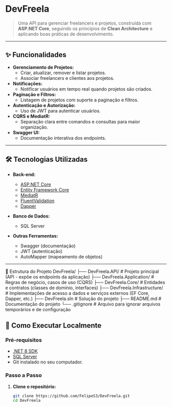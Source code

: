 # DevFreela

> Uma API para gerenciar freelancers e projetos, construída com **ASP.NET Core**, seguindo os princípios de **Clean Architecture** e aplicando boas práticas de desenvolvimento.

---

## ✨ Funcionalidades

- **Gerenciamento de Projetos:**
  - Criar, atualizar, remover e listar projetos.
  - Associar freelancers e clientes aos projetos.
- **Notificações:**
  - Notificar usuários em tempo real quando projetos são criados.
- **Paginação e Filtros:**
  - Listagem de projetos com suporte a paginação e filtros.
- **Autenticação e Autorização:**
  - Uso de JWT para autenticar usuários.
- **CQRS e MediatR:**
  - Separação clara entre comandos e consultas para maior organização.
- **Swagger UI:**
  - Documentação interativa dos endpoints.

---

## 🛠️ Tecnologias Utilizadas

- **Back-end:**
  - [ASP.NET Core](https://dotnet.microsoft.com/)
  - [Entity Framework Core](https://learn.microsoft.com/en-us/ef/core/)
  - [MediatR](https://github.com/jbogard/MediatR)
  - [FluentValidation](https://fluentvalidation.net/)
  - [Dapper](https://dapperlib.github.io/Dapper/)

- **Banco de Dados:**
  - SQL Server

- **Outras Ferramentas:**
  - Swagger (documentação)
  - JWT (autenticação)
  - AutoMapper (mapeamento de objetos)

---

📂 Estrutura do Projeto
DevFreela/
├── DevFreela.API/            # Projeto principal (API - expõe os endpoints da aplicação)
├── DevFreela.Application/     # Regras de negócio, casos de uso (CQRS)
├── DevFreela.Core/            # Entidades e contratos (classes de domínio, interfaces)
├── DevFreela.Infrastructure/  # Implementações de acesso a dados e serviços externos (EF Core, Dapper, etc.)
├── DevFreela.sln              # Solução do projeto
├── README.md                 # Documentação do projeto
└── .gitignore                # Arquivo para ignorar arquivos temporários e de configuração


## 🚀 Como Executar Localmente

### Pré-requisitos

- [.NET 8 SDK](https://dotnet.microsoft.com/en-us/download/dotnet/7.0)
- [SQL Server](https://www.microsoft.com/en-us/sql-server)
- Git instalado no seu computador.

### Passo a Passo

1. **Clone o repositório:**
   ```bash
   git clone https://github.com/FelipeS3/DevFreela.git
   cd DevFreela
